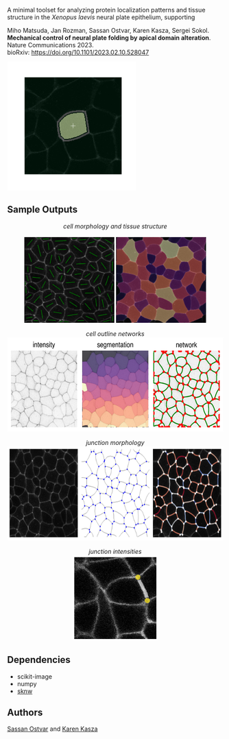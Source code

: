 A minimal toolset for analyzing protein localization patterns and tissue structure in the _Xenopus laevis_ neural plate epithelium, supporting

Miho Matsuda, Jan Rozman, Sassan Ostvar, Karen Kasza, Sergei Sokol. <br>
**Mechanical control of neural plate folding by apical domain alteration**. Nature Communications 2023.<br> bioRxiv: https://doi.org/10.1101/2023.02.10.528047

<p align="left">
    <img src="./assets/output.gif" height="300"/><br>
</p>


## Sample Outputs
<p align="center">
    <em>cell morphology and tissue structure</em><br><br>
    <img src="./assets/cell_orientation.png" height=200/>
    <img src="./assets/cell_area.png" height=200/>
</p>
<p align="center">
    <em>cell outline networks</em><br>
    <img src="./assets/sample_pipeline.png" height=220><br>
</p>
<p align="center">
    <em>junction morphology</em><br>
    <img src="./assets/edge_tortuosity.png" height=220><br>
</p>
<p align="center">    
    <em>junction intensities</em><br>
    <img src="./assets/edge_extraction_demo.png" height=200/>
</p>

## Dependencies 
- scikit-image
- numpy 
- [sknw](https://github.com/Image-Py/sknw)

## Authors
[Sassan Ostvar](https://github.com/sassanostvar) and [Karen Kasza](https://github.com/kaszalab)